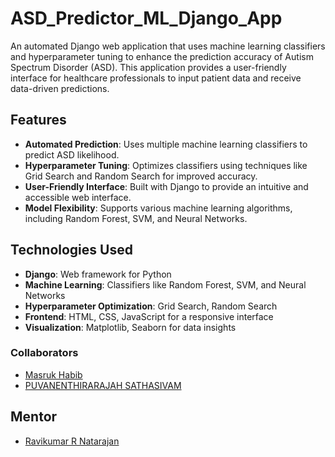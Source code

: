 # ASD_Predictor_ML_Django_App

An automated Django web application that uses machine learning classifiers and hyperparameter tuning to enhance the prediction accuracy of Autism Spectrum Disorder (ASD). This application provides a user-friendly interface for healthcare professionals to input patient data and receive data-driven predictions.

## Features

- **Automated Prediction**: Uses multiple machine learning classifiers to predict ASD likelihood.
- **Hyperparameter Tuning**: Optimizes classifiers using techniques like Grid Search and Random Search for improved accuracy.
- **User-Friendly Interface**: Built with Django to provide an intuitive and accessible web interface.
- **Model Flexibility**: Supports various machine learning algorithms, including Random Forest, SVM, and Neural Networks.

## Technologies Used

- **Django**: Web framework for Python
- **Machine Learning**: Classifiers like Random Forest, SVM, and Neural Networks
- **Hyperparameter Optimization**: Grid Search, Random Search
- **Frontend**: HTML, CSS, JavaScript for a responsive interface
- **Visualization**: Matplotlib, Seaborn for data insights

### Collaborators

- [Masruk Habib ](https://www.linkedin.com/in/masruk-habib)
- [PUVANENTHIRARAJAH SATHASIVAM](https://www.linkedin.com/in/puvanenthirarajah-sathasivam-958014266) 
## Mentor 
- [Ravikumar R Natarajan ](https://www.linkedin.com/in/ravikumarrn/)
